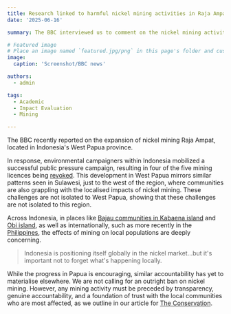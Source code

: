 ```yaml
---
title: Research linked to harmful nickel mining activities in Raja Ampat, Indonesia
date: '2025-06-16'

summary: The BBC interviewed us to comment on the nickel mining activities occurring in the biodiverse region in Rapa Ampat, Indonesia

# Featured image
# Place an image named `featured.jpg/png` in this page's folder and customize its options here.
image:
  caption: 'Screenshot/BBC news'

authors:
  - admin

tags:
  - Academic
  - Impact Evaluation
  - Mining

---
```

The BBC recently reported on the expansion of nickel mining Raja Ampat, located in Indonesia's West Papua province. 

In response, environmental campaigners within Indonesia mobilized a successful public pressure campaign, resulting in four of the five mining licences being [revoked](https://globalwitness.org/en/campaigns/transition-minerals/indonesias-amazon-of-the-seas-threatened-by-ev-nickel-rush/). This development in West Papua mirrors similar patterns seen in Sulawesi, just to the west of the region, where communities are also grappling with the localised impacts of nickel mining. These challenges are not isolated to West Papua, showing that these challenges are not isolated to this region. 

Across Indonesia, in places like [Bajau communities in Kabaena island](https://www.bbc.co.uk/news/world-asia-66131451) and [Obi island](https://thegeckoproject.org/articles/clean-cars-poisoned-water/), as well as internationally, such as more recently in the [Philippines](https://www.newmandala.org/extracting-value-losing-ground-the-critical-minerals-boom-in-palawan/), the effects of mining on local populations are deeply concerning.

> Indonesia is positioning itself globally in the nickel market...but it's important not to forget what's happening locally.

While the progress in Papua is encouraging, similar accountability has yet to materialise elsewhere. We are not calling for an outright ban on nickel mining. 
However, any mining activity must be preceded by transparency, genuine accountability, and a foundation of trust with the local communities who are most affected, as we outline in our article for [The Conservation](https://theconversation.com/weighing-the-green-cost-how-nickel-mining-in-indonesia-impacts-forests-and-local-communities-246259).
